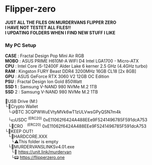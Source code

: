 # Flipper-zero
__JUST ALL THE FILES ON MURDERVANS FLIPPER ZERO                                                                                                                                                                                                                                                       
I HAVE NOT TESTET ALL FILES!!                                                                                                                                                                                                                                                          
I UPDATING FOLDERS WHEN I FIND NEW STUFF I LIKE__

### My PC Setup                                                                                                                                                                                                                                                                             
__CASE__ : Fractal Design Pop Mini Air RGB                                                                                                                                                                                                                                                                               
__MOBO__ : ASUS PRIME H610M-A WIFI D4 Intel LGA1700 - Micro-ATX                                                                                                                                                                                                                                                                              
__CPU__ : Intel Core i5-12400F Alder Lake 6 kerner 2.5 GHz (4.4GHz turbo)                                                                                                                                                                                                                                                                              
__RAM__ : Kingston FURY Beast DDR4 3200MHz 16GB CL18 [2x 8GB]                                                                                                                                                                                                                                                                              
__GPU__ : ASUS GeForce RTX 3060 V2 12GB OC Edition                                                                                                                                                                                                                                                                              
__PSU__ : Fractal Design Ion Gold 850Watt                                                                                                                                                                                                                                                                              
__SSD 1__ : Samsung V-NAND 980 NVMe M.2 1TB                                                                                                                                                                                                                                                                              
__SSD__ 2 : Samsung V-NAND 980 NVMe M.2 1TB                                                                                                                                                                                                                                                                              

📁USB Drive (M:)                                                                                                                                                                                                                                                                                                                                                                                                                                                                                                                        
└📁Crypto Wallet                                                                                                                                                                                                                                                                               
⠀└🪙₿TC 3CQPWWuEVtyMVk6wT1zULVwsGPyQSN7m4k                                                                                                                                                                                                                                                                               
⠀└💵USDC<sup> (ERC20)</sup> 0xE11062f6424A488EEe9F5241496785F591dcA753                                                                                                                                                                                                                                                                               
⠀└💎CRO⠀<sup> (ERC20)</sup> 0xE11062f6424A488EEe9F5241496785F591dcA753                                                                                                                                                                                                                                                                               
└📁KEEP OUT!                                                                                                                                                                                                                                                                               
⠀└📁HARDCORE.XXX                                                                                                                                                                                                                                                                               
⠀⠀└⚠️This folder is empty                                                                                                                                                                                                                                                                               
⠀└📁MURDERVANSLINKSv4.01.exe                                                                                                                                                                                                                                                                               
⠀⠀└🧬 https://unit.link/murdervan                                                                                                                                                                                                                                                                               
⠀⠀└📟 https://flipperzero.one                                                                                                                                                                                                                                                                               

